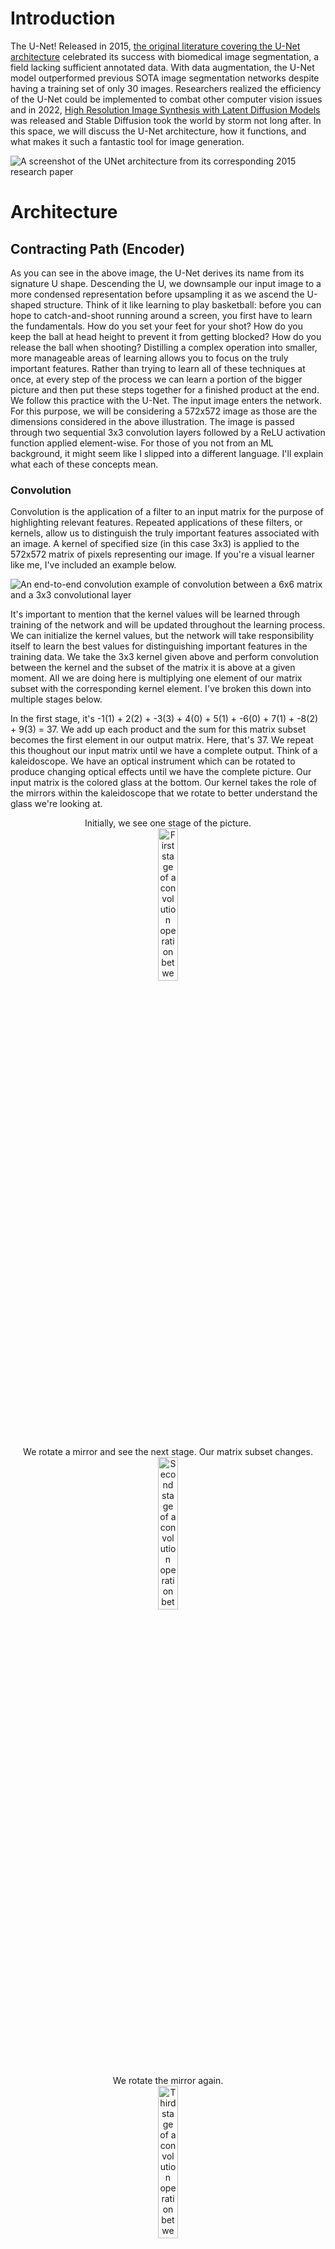 # Introduction

The U-Net! Released in 2015, [the original literature covering the U-Net architecture](https://arxiv.org/abs/1505.04597) celebrated its success with biomedical image segmentation, a field lacking sufficient annotated data. With data augmentation, the U-Net model outperformed previous SOTA image segmentation networks despite having a training set of only 30 images. Researchers realized the efficiency of the U-Net could be implemented to combat other computer vision issues and in 2022, [High Resolution Image Synthesis with Latent Diffusion Models](https://arxiv.org/abs/2112.10752) was released and Stable Diffusion took the world by storm not long after. In this space, we will discuss the U-Net architecture, how it functions, and what makes it such a fantastic tool for image generation.

![A screenshot of the UNet architecture from its corresponding 2015 research paper](/UNet/Images/unet_architecture.png)
# Architecture

## Contracting Path (Encoder)

As you can see in the above image, the U-Net derives its name from its signature U shape. Descending the U, we downsample our input image to a more condensed representation before upsampling it as we ascend the U-shaped structure. Think of it like learning to play basketball: before you can hope to catch-and-shoot running around a screen, you first have to learn the fundamentals. How do you set your feet for your shot? How do you keep the ball at head height to prevent it from getting blocked? How do you release the ball when shooting? Distilling a complex operation into smaller, more manageable areas of learning allows you to focus on the truly important features. Rather than trying to learn all of these techniques at once, at every step of the process we can learn a portion of the bigger picture and then put these steps together for a finished product at the end. We follow this practice with the U-Net. The input image enters the network. For this purpose, we will be considering a 572x572 image as those are the dimensions considered in the above illustration. The image is passed through two sequential 3x3 convolution layers followed by a ReLU activation function applied element-wise. For those of you not from an ML background, it might seem like I slipped into a different language. I'll explain what each of these concepts mean.  

### Convolution
Convolution is the application of a filter to an input matrix for the purpose of highlighting relevant features. Repeated applications of these filters, or kernels, allow us to distinguish the truly important features associated with an image. A kernel of specified size (in this case 3x3) is applied to the 572x572 matrix of pixels representing our image. If you're a visual learner like me, I've included an example below.

![An end-to-end convolution example of convolution between a 6x6 matrix and a 3x3 convolutional layer](/UNet/Images/convolution_with_calculations.png)

It's important to mention that the kernel values will be learned through training of the network and will be updated throughout the learning process. We can initialize the kernel values, but the network will take responsibility itself to learn the best values for distinguishing important features in the training data. We take the 3x3 kernel given above and perform convolution between the kernel and the subset of the matrix it is above at a given moment. All we are doing here is multiplying one element of our matrix subset with the corresponding kernel element. I've broken this down into multiple stages below.

In the first stage, it's -1(1) + 2(2) + -3(3) + 4(0) + 5(1) + -6(0) + 7(1) + -8(2) + 9(3) = 37. We add up each product and the sum for this matrix subset becomes the first element in our output matrix. Here, that's 37. We repeat this thoughout our input matrix until we have a complete output. Think of a kaleidoscope. We have an optical instrument which can be rotated to produce changing optical effects until we have the complete picture. Our input matrix is the colored glass at the bottom. Our kernel takes the role of the mirrors within the kaleidoscope that we rotate to better understand the glass we're looking at. 
<p align="center" width="100%">
  Initially, we see one stage of the picture. <br>
  <img src="/UNet/Images/cwc_first_stage.png" alt="First stage of a convolution operation between a matrix and a kernel" width="25%">
</p>

<p align="center" width="100%">
  We rotate a mirror and see the next stage. Our matrix subset changes. <br>
  <img src="/UNet/Images/cwc_second_stage.png" alt="Second stage of a convolution operation between a matrix and a kernel" width="25%"> 
</p>
 
<p align="center" width="100%">
  We rotate the mirror again. <br>
  <img src="/UNet/Images/cwc_third_stage.png" alt="Third stage of a convolution operation between a matrix and a kernel" width="25%">  
</p>

<p align="center" width="100%">
  And again. <br>
  <img src="/UNet/Images/cwc_fourth_stage.png" alt="Fourth stage of a convolution operation between a matrix and a kernel" width="25%">  
</p>

Now imagine we've only been looking at the topmost of the kaleidoscope image. And so we shift the lens down slightly to the next stage. A lot of the image will still look the same but we've lost the topmost row of the image and gained another row instead. Here, we're simply performing the same elementwise multiplication between the kernel and our matrix subset and summing the products. ![Second row of a convolution operation between a matrix and a kernel](/UNet/Images/cwc_second_row.png) We shift down another row and perform the same operations. ![Third row of a convolution operation between a matrix and a kernel](/UNet/Images/cwc_third_row.png) And another, where we've arrived at all the information our kaleidoscope has to offer and correspondingly all the information our kernel has chosen to highlight from our input matrix. ![Fourth row of a convolution operation between a matrix and a kernel](/UNet/Images/cwc_fourth_row.png) 
As you can see in the example, our input matrix is 6x6 while our output is 4x4. The reason for this decrease in size is that as we move the kernel around the input matrix, we lose out on the edgemost matrix elements. This is intended for the U-Net architecture. The authors refer to it as the overlap-tile strategy, important for biomedical image segmentation as we only utilize pixels of the image where the full context is available in the input image. Here's an illustration from the research paper: 
<p align="center" width="100%">
  <img src="/UNet/Images/biomed_convolution_example.png" alt="Biomedical image segmentation example of convolution operation from U-Net research paper released in 2015" width="40%"
</p>

Convolution discards the edges of the image due to the incomplete context around those pixels, similar to our example.

### Rectified Linear Unit
Now that we have our output matrix, we apply an element-wise activation function. An activation function takes in a value and acts like a security checkpoint at the airport. At the airport, if you have a bottle with liquid over a certain volume, you must empty it before continuing. Rules are in place and if you fall short of those rules, you alter your input before proceeding. Depending on the value input to the activation function, it may allow it to pass unaffected or reject the value and replace it with 0. These actions will also change dependent on the respective activation function. The rectified linear unit (ReLU) activation function allows all nonnegative values to pass, and rejects negative values, setting them to 0.
<p align="center" width="100%">
  <img src="/UNet/Images/relu_activation_function.png" alt="A graph demonstrating the Rectified Linear Unit activation function" width="25%">
</p>

After passing our output matrix through the ReLU activation function, we have the following matrix.
<p align="center" width="100%">
  <img src="/UNet/Images/matrix_after_activation.png" width="55%">
</p>

By passing our output matrix through this activation function, we are zeroing all negative values. This is important. Activation functions take on the nonlinear responsibility of our network. For those of you with an ML background, this is intuitive. For others, I'll give a brief overview and attach some resources for further reading. Without introducing any nonlinearity, we are bounding our network to linear representations. Regardless of our architecture or number of layers, a combination of linear operations will always result in a linear output and fail to capture a more complex relationship.
<p align="center" width="100%">
  <img src="/UNet/Images/linear_vs_nonlinear.png" alt="A simple example of linear operations failing to capture more complex data relationships"               width="30%"
</p>
  
Expressing this idea in 2-dimensions might seem reductive, but we can see that regardless of the number of operations in our linear relationship, we fail to adequately represent the quadratic curve. We can better capture it at a single instance, but linear operations will always fail to correctly model nonlinear relationships. Nonlinear activation functions allow us to express more complex relationships for the network to better model and understand the data. [Here's a video of Andrew Ng on nonlinear activation functions](https://www.youtube.com/watch?v=NkOv_k7r6no). [And a blog post covering some activation functions with code examples](https://machinelearningmastery.com/using-activation-functions-in-neural-networks/).

### Down-sampling (Max Pooling)
This process is repeated twice. Our initial image is passed through a convolution operation, then ReLU, and that result is passed through another round of convolution and activation functions. Next, we arrive at the downsampling step.
<p align="center" width="100%">
  <img src="/UNet/Images/first_downsampling_step.png" alt="The first max pooling operation performed on the contracting path of the U-Net" width="10%"
</p>

To downsample our matrix output, we perform a 2x2 max pooling operation. Max pooling maintains the most essential features of our images while diminishing our total information for faster computations. Preserving the most important features regardless of our matrix size builds robustness in the network to scale and orientation changes in images. We can take our previous matrix as an example. At each 2x2 matrix subset, we highlight the most relevant value and pass it on to our output matrix. By highlighting the most relevant features in our image, we are also diminishing the less important features. The network becomes less concerned with discoloration or lighting of an image and focuses on the objects contained within the image.
<p align="center" width="100%">
  <img src="/UNet/Images/max_pooling.png" alt="Example of a max pooling operation transforming a 4x4 matrix into a 2x2 matrix" width="35%"
</p>

Following the convolution, ReLU, and now max pooling operation, the most relevant features of the image have been highlighted for the network to learn. It has also arrived at a much more compact representation of the image, highlighting the efficiency of the U-Net architecture. Distlling our higher-dimension image to a lower-dimension representation allows for easier and faster computations, especially when our images aren't 6x6 as in the example, but 572x572. With each max pooling operation, we decrease our total number of pixels by 75% as we half both the number of rows and the number of columns in our matrix. By halving our matrix both horizontally (columns) and vertically (rows), we have arrived at a much more compact image representation. 

### Channels
Let's take a step back and revisit convolution. They have an important feature I didn't touch on, channels. Channels are the third dimension for our image matrices. Similar to how images have a height (rows), width (columns), they also have channels. They represent the number of distinct spaces where our image offers information. The easiest way to think of this is through the RGB color space. RGB images are stored with three channels: red, green, and blue. Each channel contains information on its associated intensity. We can look at the image of a lake separated to its respective red, green, and blue channels.
<p align="center" width="100%">
  <img src="/UNet/Images/image_channels.png" alt="An example image broken down to its respective red, green, and blue channels." width="35%"
</p>

Each matrix channel is made up of the associated per-pixel intensity values. In the example below, these values range from 0-1 and represent the intensity of that color in the associated pixel. The first pixel in the image appears to be fairly distributed between red and blue with a slight green influence. The bottom-left pixel appears to have a heavy red influence, but both green and blue coloring are also apparent in the pixel.
<p align="center" width="100%">
  <img src="/UNet/Images/channels.png" alt="An image matrix with pixel values corresponding to its red, green, and blue channels." width="35%"
</p>

However, channels don't have to be restricted to the color space. They can represent information on saturation, lighting, and many other visual effects we take for granted when visualizing an image, but are crucial to a computer's understanding. 

When performing convolution, we can control the number of channels in our output, allowing the network to broaden its understanding of an image. It can go beyond greyscale, and process the image in a number of different spaces. These distinct spaces allow the network to accomplish its image processing goal. Convolution can change our dimensions horizontally and vertically, and also our number of channels. We can take a greyscale image and perform convolution to broaden it to 64 channels, deepening the network's understanding of our image. This is the example in the paper.
<p align="center" width="100%">
  <img src="/UNet/Images/unet_channels.png" width="35%"
</p>

We're taking a 572x572x1 image and broadening it to 570x570x64. Our input image only holds one channel, as the biomedical images the network was trained on are all in greyscale, offering information on shades of black-and-white, but having no channels for color representation. If we were training on RGB images, we could feed in images with 3 channels and still have a 570x570x64 sized output. Throughout the network, our first convolution operation also dictates our number of channels moving forward. After the first operation, we have 64 channels. Following our max pooling, we perform our first convolution operation and increase the channels to 128. This continues until we arrive at the bottom of our U-shape and the bridge in our architecture. 

### Bridge
We would repeat the above stages (3x3 convolution, ReLU, 3x3 convolution, ReLU, 2x2 max pooling) before arriving at the bridge, the bottom of the U-shaped architecture. This is our link between the contractive path we've descended and the expansive path we will soon ascend. Our image is at its smallest dimension size. From our initial 572x572 matrix, we have arrived at a 32x32 representation. Here, we receive the output of the final max pooling operation as our input.
<p align="center" width="100%">
  <img src="/UNet/Images/bridge.png" alt="Diagram of the bridge of the U-Net architure taken from the corresponding 2015 research paper" width="55%"
</p>

We repeat the process from throughout our contractive path descension. 3x3 convolution doubling our channel number, elementwise ReLU activation function, another 3x3 convolution, and ReLU, takes our image size down to 28x28. Since we've arrived at the bottom of the U, rather than downsample again, we upsample and begin our ascent up the expansive path of the architecture. At some point, no matter how much you practice each technique individually, the only way to increase your proficiency with shooting coming off of a screen is to incorporate your improved techniques into shooting off a screen. That's what we're doing here. We've distilled our task into its multiple separate techniques and now it's time to start putting it all together again and see how we've improved. 

## Expansive Path (Decoder)
Throughout our encoder process, we performed multiple sequential operations. Convolutions were followed by an activation function, and multiple convolution-to-activation-functions occurred before we downsampled our matrix. We will follow the same process with our decoder section with some notable differences. We're now putting our techniques together in hopes of getting the perfect shot coming around a screen. Rather than practicing catching the ball, setting our feet, and raising the ball to shoot individually, we'll be practicing these skills together. At each stage instead of breaking techniques down to their smallest representations, we'll be adding these representations together. Rather than downsampling, we'll be upsampling. Additionally, we'll be augmenting our learning with [skip connections](#skip-connections). I'll cover these topics more below. 

### Up-Sampling
Two main approaches exist to upsampling: nearest neighbor interpolation or transpose convolution. Nearest neighbor interpolation is intuitive. We convert a 2x2 matrix to a 4x4 matrix by doubling the representation of each value.
<p align="center" width="100%">
  <img src="/UNet/Images/simple_upsampling.png" alt="Matrix example of simple upsampling operation" width="55%"
</p>

We duplicate every instance of our previous value to double the number of rows and columns for our matrix. There are no learned values here, it is simple and easily done. This was the method used in the original research paper and offers a quick path towards upsampling our compressed image representations. 

Transpose convolution offers an alternative. It offers a learnable kernel to increase our spatial resolution to the desired dimensions. A brilliant illustration [can be found here](https://towardsdatascience.com/types-of-convolutions-in-deep-learning-717013397f4d) or videos approaching it from different perspectives can be found [here](https://www.youtube.com/watch?v=fMwti6zFcYY) and [here](https://www.youtube.com/watch?v=xoAv6D05j7g). We are creating a learnable kernel which pads our smaller matrix with zeros and performs convolution for an upsampled representation. Transpose convolution is a more complex operation and slightly more expensive in terms of both time and speed as a result. 

Imagine you have the perfect recipe for chicken wings. Unfortunately it only applies to five chicken wings and is enough to feed yourself for dinner every night, but you're having nine friends over and want to increase the recipe to accomodate everyone. You could multiply the recipe by 10 to have enough food for yourself and your guests. This would be nearest neighbor interpolation. Alternatively, you could practice multiple times, changing the ingredients and playing with the spice levels until you arrive at a recipe you enjoy for 10 people. This would require multiple stages of practicing, tasting the wings, and rewriting the recipe until you're happy with the final product. This would be transpose convolution and has the associated time cost as well.

### Skip Connections
As we ascend the expansive path, we notice a significant change in the architecture from the contracting path. Skip connections or connecting paths offer an opportunity for our network to learn at once from its stage in the ascending path while also receiving information from the corresponding stage in the descending path. The connecting paths link similar dimension images across the architecture to augment our learning process. Images from the contracting path are concatenated on to our expansive path stages. Imagine stacking cheese for a cheeseburger. You'd want each cheese slice to be the same size. We'd be cutting the sizes of different cheese slices so they can be evenly stacked atop each other. Images taken from the contracting path can be seen in the image to be cropped so that they fit the size of the same stage in the expansive path. 
<p align="center" width="100%">
  <img src="/UNet/Images/connecting_path_crop.png" alt="Crop of the U-Net architure taken from the corresponding 2015 research paper" width="60%"
</p>

The benefit here is that by combining the features present at the encoder stage with those present at the decoder stage, we obtain a more complete understanding of the image. Our current decoder stage image representation has been so distilled that it might have the general idea of an object's location, but not know what the object is. By combining the two representations, we can gain an understanding of both where the object is and what object lies in the segmented portion of the image, boosting our network's overall understanding of the image. An example is given below, taken from [this video](https://www.youtube.com/watch?v=NhdzGfB1q74) which does a phenomenal job explaining the overall architecture for those with a background in ML.

<img src="/UNet/Images/decoder_stage_sc.png" width="33%" /> <img src="/UNet/Images/encoder_stage_sc.png" width="33%" /> <img src="/UNet/Images/combined_stage_sc.png" width="33%" />

### Convolution, ReLU, and Up-Sampling
Immediately after the skip connection has concatenated our images atop one another, doubling our number of channels, we repeat the same process as in our contracting path. We pass the new image with multiple channels through a 3x3 convolution followed by an element-wise ReLU operation. This first convolution stage halves our number of channels, absorbing the information gained from the concatenating stage of the skip connection. We then repeat our convolution operation, followed by our activation function before upsampling to double our image resolution. Upsampling can be performed using either of the methods described above: nearest neighbor interpolation or transpose convolution. When upsampling, we also half our number of channels to make space for the channels we will add through the connecting paths. We half our channels through upsampling, concatenate our images together, half our channels again through convolution, then perform convolution with the same number of channels, and feed into the next stage of upsampling. Concurrently, we double our image resolution through upsampling, keep it the same through our activation functions, then feed into the next stage of upsampling. This continues until we reach the final layer and output of our network.

### Final Layer (1x1 Convolution)
<p align="center" width="100%">
  <img src="/UNet/Images/unet_architecture.png" alt="A screenshot of the UNet architecture from its corresponding 2015 research paper" width="50%"
</p>

After having performed the many associated concatenation, convolution, activation function, and upsampling operations, we arrive at the final stage of our architecture. A 1x1 convolution operation is performed here to map the multiple channels for each image pixel to the desired number of channels for our output image. As seen in the image of the architecture, this could involve taking our 64 channels and performing convolution to result in an image with 2 associated channels.

### Error Function (Cross-Entropy)
We've done it. We've practiced setting our feet coming around the screen, we've practiced our hand positioning, we've practiced our follow-through. We've spent time practicing each part of the technique separately and now it's time to put it all together. You run around the screen, catch the ball, shoot, and... CLANGGGG! Off front-rim. What happened? Somewhere in the process, something went wrong. Despite all the time and energy you've put into practicing your technique, something is still a little bit off. It's okay though! Maybe it was the positioning of your feet, maybe it was your release point, maybe you hadn't practiced enough with a defender and that threw off your shot. Whatever the reason, it's okay. This is a learning process and with time, you'll be able to adjust your shot as you learn more and more about what a good shot looks like and take fewer and fewer bad shots. That's exactly what happens with neural networks!

Backpropagation is key to the success of any neural network. It spends its time practicing and learning its task, and adjusts its predicted value to the true value provided by the training data. In this case, the U-Net predicts its segmentations and finds out how good of a job it did. If it did a great job, it might go back and only slightly adjust its follow-through. If it did a really bad job, it might go back and do a serious rewrite of setting its feet and practice bringing the ball up to head height again. The success of the network is decided by its loss function. For the U-Net, that loss function is Cross-Entropy. 

Cross-Entropy Loss compares the entropy of two distributions, in this case our expected distribution and our output distribution. To understand cross-entropy, we'll have to understand entropy, and to understand entropy, we'll have to understand probability. Reminder, this reading is intended for those without an ML background. If you have one, or a probability background, feel free to skip ahead. Probability is the likelihood of an event occurring. Flipping a coin is 50-50. We have a 50% chance of the coin coming up heads, and a 50% chance the coin comes up tails. The two events have **an equal likelihood**. This is a well-known phenomenon, and can be considered as **unsurprising**. The notion of surprise, or information, in probabilistic events, is incredibly useful. We can better qualify extraordinary events that have little probability of occurring as containing a lot of information. Imagine our coin was a penny. Stay with me here. There was an urban myth growing up that flipping a penny was biased towards tails, because Lincoln's head stamped on the penny weighed more than the memorial on the opposite side. Therefore, the myth stated, the penny would be more likely to come up tails. In reality, most pennies have picked up enough dirt or rust for the sides to be equally balanced. You'd need a new penny and to spin it on a flat surface, rather than flip it in the air, for a noticeable pattern of tails to emerge. But imagine the myth was true, and flipping our penny was biased towards tails, maybe 30-70. Now, we have a 30% chance of the coin coming up heads, and a 70% chance the coin comes up tails. Since the penny coming up heads has a lower probability, we can consider those events as offering **more information**. It was a surprise for that event to occur, and so it offered us more information on the penny's distribution. We can actually quantify this as h(x) = -log(P(x)). Logarithms are 

$$\left( h(x)\right) eq \left( \sum_{i=1}^n a_k b_k \right)^2$$

## Other

### Data Augmentation
When training on a limited set of images, as with biomedical image segmenation, it is important to maximize the value we extract from our training set. Data Augmenation is one possibility. Data Augmentation performs a variety of operations on our images to build robustness in our model against new presentations of the same objects. We might flip our images horizontally, vertically, rotate, crop, or change the saturation of our images. After all, a bike will always be a bike. By presenting our images in various situations, our network learns to identify the object regardless of its context. 

### Batch Normalization
The original paper does not include batch normalization, but it has become very common in subsequent architectures. Given a wide potential range of values included in the output matrix, we may want to take some action to stabilize the network and prevent it from being too affected by outlier values. One option is batch normalization. Batch normalization reduces the covariance, or joint variability of two variables. It is used to minimize the influence singular values may have on other values in the matrix. [Its PyTorch implementation can be found here](https://pytorch.org/docs/stable/generated/torch.nn.BatchNorm2d.html). After performing our convolution operations, we can pass our output matrix through a batch normalization layer to concentrate our values and bring them closer to a uniform distribution. Uniform distributions become a lot easier to optimize for, than distributions spanning a wide range of values with outliers, which is what we had before. For this reason, batch normalization layers can aid in "simplifying" our values and bringing them closer to a standard distribution before feeding them to our activation layer. 

### Dropout
Our network is a large connection of multiple neurons connected together in an architecture resembling a U. To prevent our architecture from becoming overly dependent on any specific neurons, we practice dropout. By dropping out certain neurons, we prevent our network from becoming overly dependent on the roles of any specific neuron. This evenly distributes our weights throughout the network and helps us generalize to new data not included in our training set. If we have one neuron specifically attuned at recognizing bicycles in our image and are shown new images with jet skis, our network might be overeager to predict the jet ski is actually a bicycle due to the overvalued neuron. By practicing dropout, we prevent our network from being overly influenced by one neuron's behavior and distribute decision-making responsibilites among the many neurons present in our network. Dropout was not popularized in 2015, when the U-Net research paper was released but has quickly become a fundamental operation in neural networks since that time. Many newer implementations of the U-Net architecture include dropout functionality. 

### Disclaimer: Additional Details
Image set is actually 512x512 pixels, converted to 572x572 by mirroring 30 pixels on either end of image. This concept is known as padding where an image size is slightly increased with placeholder values for ease of computation. Additionally, when performing convolution or max pooling, we are using strides to determine how much we move each filter along our input matrix. With a stride of 1, as in convolution, we only shift the matrix by one pixel when done with our operations. Max pooling will often use a stride of 2 and subsequently move the filter to values that were unseen in the previous operation. Think about it, if we have a 2x2 max pooling operation and then shift the filter over by 2, the next 2x2 matrix subset will be values that were not viewed in the previous operation.
